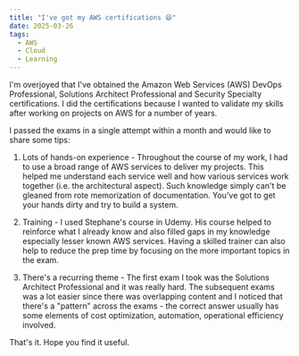 ```yaml
---
title: "I've got my AWS certifications 😆"
date: 2025-03-26
tags:
  - AWS
  - Cloud
  - Learning
---
```

I'm overjoyed that I've obtained the Amazon Web Services (AWS) DevOps Professional, Solutions Architect Professional and Security Specialty certifications.
I did the certifications because I wanted to validate my skills after working on projects on AWS for a number of years.

I passed the exams in a single attempt within a month and would like to share some tips:

1) Lots of hands-on experience - Throughout the course of my work, I had to use a broad range of AWS services to deliver my projects. This helped me understand each service well and how various services work together (i.e. the architectural aspect). Such knowledge simply can't be gleaned from rote memorization of documentation. You've got to get your hands dirty and try to build a system.

2) Training - I used Stephane's course in Udemy. His course helped to reinforce what I already know and also filled gaps in my knowledge especially lesser known AWS services. Having a skilled trainer can also help to reduce the prep time by focusing on the more important topics in the exam.

3) There's a recurring theme - The first exam I took was the Solutions Architect Professional and it was really hard. The subsequent exams was a lot easier since there was overlapping content and I noticed that there's a "pattern" across the exams - the correct answer usually has some elements of cost optimization, automation, operational efficiency involved.

That's it. Hope you find it useful.